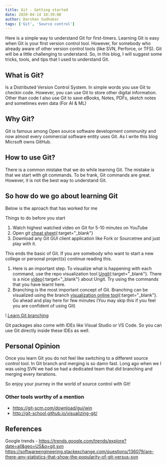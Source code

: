 ```yaml
---
title: Git - Getting started
date: 2020-04-14 18:39:00
author: Darshan Sudhakar
tags: ['Git', 'Source control']
---
```


Here is a simple way to understand Git for first-timers. Learning Git is easy when Git is your first version control tool. However, for somebody who already aware of other version control tools (like SVN, Perforce, or TFS). Git will be a little challenging to understand. So, in this blog, I will suggest some tricks, tools, and tips that I used to understand Git.

## What is Git?

Is a Distributed Version Control System. In simple words you use Git to checkin code. However, you can use Git to store other digital information. Other than code I also use Git to save eBooks, Notes, PDFs, sketch notes and sometimes even data (For AI & ML)

## Why Git?

Git is famous among Open source software development community and now almost every commercial software entity uses Git. As I write this blog Micrsoft owns GitHub.

## How to use Git?

There is a common mistake that we do while learning Git. The mistake is that we start with git commands. To be frank, Git commands are great. However, it is not the best way to understand Git.

## So how do we go about learning Git

Below is the aproach that has worked for me

Things to do before you start

1. Watch highest watched video on Git for 5-10 minutes on YouTube
2. Open git [cheat sheet](https://github.github.com/training-kit/){:target="_blank"}
3. Download any Git GUI client application like Fork or Sourcetree and just play with it.

This ends the basic of Git. If you are somebody who want to start a new college or personal project(s) continue reading this.

1. Here is an important step. To visualize what is happening with each command, use the repo visualization tool [Ungit](https://github.com/FredrikNoren/ungit){:target="_blank"}. There is a nice [video](https://youtu.be/hkBVAi3oKvo){:target="_blank"}  about Ungit. Try using the commands that you have learnt here.
2. Branching is the most important concept of Git. Branching can be visualized using the branch [visualization online tool](https://learngitbranching.js.org/){:target="_blank"}. Go ahead and play here for few minutes (You may skip this if you feel you are confident of using Git)

!.[Learn Git branching](./images/learn-git-branching.png)

Git packages also come with IDEs like Visual Studio or VS Code. So you can use Git directly inside these IDEs as well.

## Personal Opinion

Once you learn Git you do not feel like switching to a different source control tool. In Git branch and merging is so damn fast. Long ago when we I was using SVN we had se had a dedicated team that did branching and merging every iterations.

So enjoy your journey in the world of source control with Git!

### Other tools worthy of a mention

- <https://git-scm.com/download/gui/win>
- <http://git-school.github.io/visualizing-git/>

## References

Google trends - <https://trends.google.com/trends/explore?date=all&geo=US&q=git,svn>
<https://softwareengineering.stackexchange.com/questions/136079/are-there-any-statistics-that-show-the-popularity-of-git-versus-svn>

